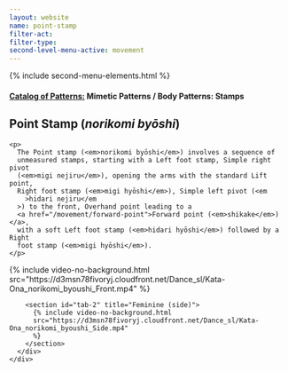 ```yaml
---
layout: website
name: point-stamp
filter-act:
filter-type:
second-level-menu-active: movement
---
```


{% include second-menu-elements.html %}

<main class="page-content">
  <div class="text-container">
    <h4>
      <a href="/movement/">Catalog of Patterns:</a> Mimetic Patterns / Body
      Patterns: Stamps
    </h4>
    <h2>Point Stamp (<em>norikomi byōshi</em>)</h2>

    <p>
      The Point stamp (<em>norikomi byōshi</em>) involves a sequence of
      unmeasured stamps, starting with a Left foot stamp, Simple right pivot
      (<em>migi nejiru</em>), opening the arms with the standard Lift point,
      Right foot stamp (<em>migi hyōshi</em>), Simple left pivot (<em
        >hidari nejiru</em
      >) to the front, Overhand point leading to a
      <a href="/movement/forward-point">Forward point (<em>shikake</em>)</a>,
      with a soft Left foot stamp (<em>hidari hyōshi</em>) followed by a Right
      foot stamp (<em>migi hyōshi</em>).
    </p>
  </div>

  <div class="tabs-container">
    <div class="tabs-container__links">
      <div class="wrapper">
        <div id="tabs"></div>
      </div>
    </div>
    <div class="tabs-container__content">
      <div class="wrapper">
        <section id="tab-1" title="Feminine (front)">
          {% include video-no-background.html
          src="https://d3msn78fivoryj.cloudfront.net/Dance_sl/Kata-Ona_norikomi_byoushi_Front.mp4"
          %}
        </section>

        <section id="tab-2" title="Feminine (side)">
          {% include video-no-background.html
          src="https://d3msn78fivoryj.cloudfront.net/Dance_sl/Kata-Ona_norikomi_byoushi_Side.mp4"
          %}
        </section>
      </div>
    </div>
  </div>
</main>
